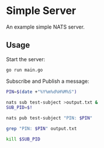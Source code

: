 # Simple Server

An example simple NATS server.

## Usage

Start the server:

```bash
go run main.go
```

Subscribe and Publish a message:

```bash
PIN=$(date +"%Y%m%d%H%M%S")

nats sub test-subject >output.txt &
SUB_PID=$!

nats pub test-subject "PIN: $PIN"

grep "PIN: $PIN" output.txt

kill $SUB_PID
```

[User and Password Auth]: https://docs.nats.io/using-nats/developer/connecting/userpass
